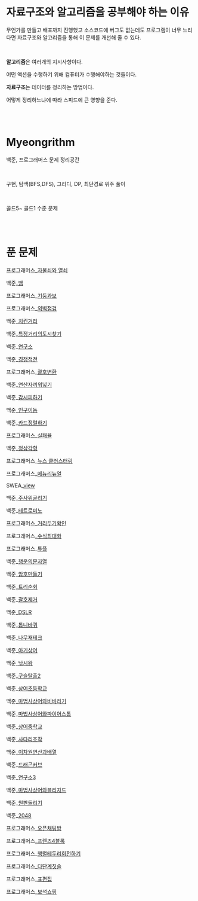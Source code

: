 # 자료구조와 알고리즘을 공부해야 하는 이유

무언가를 만들고 배포까지 진행했고 소스코드에 버그도 없는데도 프로그램이
너무 느리다면 자료구조와 알고리즘을 통해 이 문제를 개선해 줄 수 있다.

<br>

**알고리즘**은 여러개의 지시사항이다.

어떤 액션을 수행하기 위해 컴퓨터가 수행해야하는 것들이다.

**자료구조**는 데이터를 정리하는 방법이다.

어떻게 정리하느냐에 따라 스피드에 큰 영향을 준다.

<br>

<br>

# Myeongrithm

백준, 프로그래머스 문제 정리공간

<br>

구현, 탐색(BFS,DFS), 그리디, DP, 최단경로 위주 풀이

<br>

골드5~ 골드1 수준 문제

<br>

<br>

# 푼 문제

프로그래머스_[자물쇠와 열쇠](https://github.com/yoo-myeong/Myeongorithm/blob/main/%ED%94%84%EB%A1%9C%EA%B7%B8%EB%9E%98%EB%A8%B8%EC%8A%A4_%EC%9E%90%EB%AC%BC%EC%87%A0%EC%99%80%EC%97%B4%EC%87%A0.py)

백준_[뱀](https://github.com/yoo-myeong/Myeongorithm/blob/main/%EB%B0%B1%EC%A4%80_%EB%B1%80.py)

프로그래머스_[기둥과보](https://github.com/yoo-myeong/Myeongorithm/blob/main/%ED%94%84%EB%A1%9C%EA%B7%B8%EB%9E%98%EB%A8%B8%EC%8A%A4_%EA%B8%B0%EB%91%A5%EA%B3%BC%EB%B3%B4.py)

프로그래머스_[외벽점검](https://github.com/yoo-myeong/Myeongorithm/blob/main/%ED%94%84%EB%A1%9C%EA%B7%B8%EB%9E%98%EB%A8%B8%EC%8A%A4_%EC%99%B8%EB%B2%BD%EC%A0%90%EA%B2%80.py)

백준_[치킨거리](https://github.com/yoo-myeong/Myeongorithm/blob/main/%EB%B0%B1%EC%A4%80_%EC%B9%98%ED%82%A8%EA%B1%B0%EB%A6%AC.py)

백준_[특정거리의도시찾기](https://github.com/yoo-myeong/Myeongorithm/blob/main/%EB%B0%B1%EC%A4%80_%ED%8A%B9%EC%A0%95%EA%B1%B0%EB%A6%AC%EC%9D%98%EB%8F%84%EC%8B%9C%EC%B0%BE%EA%B8%B0.py)

백준_[연구소](https://github.com/yoo-myeong/Myeongorithm/blob/main/%EB%B0%B1%EC%A4%80_%EC%97%B0%EA%B5%AC%EC%86%8C.py)

백준_[경쟁적전](https://github.com/yoo-myeong/Myeongorithm/blob/main/%EB%B0%B1%EC%A4%80_%EA%B2%BD%EC%9F%81%EC%A0%81%EC%A0%84%EC%97%BC.py)

프로그래머스_[괄호변환](https://github.com/yoo-myeong/Myeongorithm/blob/main/%ED%94%84%EB%A1%9C%EA%B7%B8%EB%9E%98%EB%A8%B8%EC%8A%A4_%EA%B4%84%ED%98%B8%EB%B3%80%ED%99%98.py)

백준_[연산자끼워넣기](https://github.com/yoo-myeong/Myeongorithm/blob/main/%EB%B0%B1%EC%A4%80_%EC%97%B0%EC%82%B0%EC%9E%90%EB%81%BC%EC%9B%8C%EB%84%A3%EA%B8%B0.py)

백준_[감시피하기](https://github.com/yoo-myeong/Myeongorithm/blob/main/%EB%B0%B1%EC%A4%80_%EA%B0%90%EC%8B%9C%ED%94%BC%ED%95%98%EA%B8%B0.py
)

백준_[인구이동](https://github.com/yoo-myeong/Myeongorithm/blob/main/%EB%B0%B1%EC%A4%80_%EC%9D%B8%EA%B5%AC%EC%9D%B4%EB%8F%99.py)

백준_[카드정렬하기](https://github.com/yoo-myeong/Myeongorithm/blob/main/%EB%B0%B1%EC%A4%80_%EC%B9%B4%EB%93%9C%EC%A0%95%EB%A0%AC%ED%95%98%EA%B8%B0.py)

프로그래머스_[실패율](https://github.com/yoo-myeong/Myeongorithm/blob/main/%ED%94%84%EB%A1%9C%EA%B7%B8%EB%9E%98%EB%A8%B8%EC%8A%A4_%EC%8B%A4%ED%8C%A8%EC%9C%A8.py)

백준_[정삼각형](https://github.com/yoo-myeong/Myeongorithm/blob/main/%EB%B0%B1%EC%A4%80_%EC%A0%95%EC%82%BC%EA%B0%81%ED%98%95.py)

프로그래머스_[뉴스 클러스터링](https://github.com/yoo-myeong/Myeongorithm/blob/main/%ED%94%84%EB%A1%9C%EA%B7%B8%EB%9E%98%EB%A8%B8%EC%8A%A4_%5B1%EC%B0%A8%5D%20%EB%89%B4%EC%8A%A4%20%ED%81%B4%EB%9F%AC%EC%8A%A4%ED%84%B0%EB%A7%81.py)

프로그래머스_[메뉴리뉴얼](https://github.com/yoo-myeong/Myeongorithm/blob/main/%ED%94%84%EB%A1%9C%EA%B7%B8%EB%9E%98%EB%A8%B8%EC%8A%A4_%EB%A9%94%EB%89%B4%EB%A6%AC%EB%89%B4%EC%96%BC.py)

SWEA_[view](./SWEA_view.py)

백준_[주사위굴리기](
https://github.com/yoo-myeong/Myeongorithm/blob/main/%EB%B0%B1%EC%A4%80_%EC%A3%BC%EC%82%AC%EC%9C%84%EA%B5%B4%EB%A6%AC%EA%B8%B0.py)

백준_[테트로미노](https://github.com/yoo-myeong/Myeongorithm/blob/main/%EB%B0%B1%EC%A4%80_%ED%85%8C%ED%8A%B8%EB%A1%9C%EB%AF%B8%EB%85%B8.py)

프로그래머스_[거리두기확인](https://github.com/yoo-myeong/Myeongorithm/blob/main/%ED%94%84%EB%A1%9C%EA%B7%B8%EB%9E%98%EB%A8%B8%EC%8A%A4_%EA%B1%B0%EB%A6%AC%EB%91%90%EA%B8%B0%ED%99%95%EC%9D%B8.py)

프로그래머스_[수식최대화](https://github.com/yoo-myeong/Myeongorithm/blob/main/%ED%94%84%EB%A1%9C%EA%B7%B8%EB%9E%98%EB%A8%B8%EC%8A%A4_%EC%88%98%EC%8B%9D%EC%B5%9C%EB%8C%80%ED%99%94.py)

프로그래머스_[튜플](https://github.com/yoo-myeong/Myeongorithm/blob/main/%ED%94%84%EB%A1%9C%EA%B7%B8%EB%9E%98%EB%A8%B8%EC%8A%A4_%ED%8A%9C%ED%94%8C.py)

백준_[행운의문자열](https://github.com/yoo-myeong/Myeongorithm/blob/main/%EB%B0%B1%EC%A4%80_%ED%96%89%EC%9A%B4%EC%9D%98%EB%AC%B8%EC%9E%90%EC%97%B4.py)

백준_[암호만들기](https://github.com/yoo-myeong/Myeongorithm/blob/main/%EB%B0%B1%EC%A4%80_%EC%95%94%ED%98%B8%EB%A7%8C%EB%93%A4%EA%B8%B0.py)

백준_[트리순회](./백준_트리순회.py)

백준_[괄호제거](./백준_괄호제거.py)

백준_[DSLR](./백준_DSLR.py)

백준_[톱니바퀴](./백준_톱니바퀴.py)

백준_[나무재테크](./백준_나무재테크.py)

백준_[아기상어](./백준_아기상어.py)

백준_[낚시왕](./백준_낚시왕.py)

백준_[구슬탈출2](./백준_구슬탈출2.py)

백준_[상어초등학교](./백준_상어초등학교.py)

백준_[마법사상어와비바라기](./백준_마법사상어와비바라기.py)

백준_[마법사상어와파이어스톰](./백준_마법사상어와파이어스톰.py)

백준_[상어중학교](./백준_상어중학교.py)

백준_[사다리조작](./백준_사다리조작.py)

백준_[이차원연산과배열](./백준_이차원연산과배열.py)

백준_[드래곤커브](./백준_드래곤커브.py)

백준_[연구소3](./백준_연구소3.py)

백준_[마법사상어와블리자드](./백준_마법사상어와블리자드.py)

백준_[원판돌리기](./백준_원판돌리기.py)

백준_[2048](./백준_2048.py)

프로그래머스_[오픈채팅방](./프로그래머스_오픈채팅방.py)

프로그래머스_[프렌즈4블록](./프로그래머스_프렌즈4블록.py)

프로그래머스_[행렬테두리회전하기](./프로그래머스_행렬테두리회전하기.py)

프로그래머스_[다단계칫솔](./프로그래머스_다단계칫솔.py)

프로그래머스_[표편집](./프로그래머스_표편집.py)

프로그래머스_[보석쇼핑](./프로그래머스_보석쇼핑.py)
